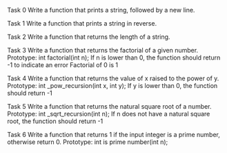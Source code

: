 Task 0
Write a function that prints a string, followed by a new line.

Task 1 
Write a function that prints a string in reverse.

Task 2
Write a function that returns the length of a string.

Task 3
Write a function that returns the factorial of a given number.
Prototype: int factorial(int n);
If n is lower than 0, the function should return -1 to indicate an error
Factorial of 0 is 1

Task 4
Write a function that returns the value of x raised to the power of y.
Prototype: int _pow_recursion(int x, int y);
If y is lower than 0, the function should return -1

Task 5
Write a function that returns the natural square root of a number.
Prototype: int _sqrt_recursion(int n);
If n does not have a natural square root, the function should return -1

Task 6
Write a function that returns 1 if the input integer is a prime number, otherwise return 0.
Prototype: int is prime number(int n);

